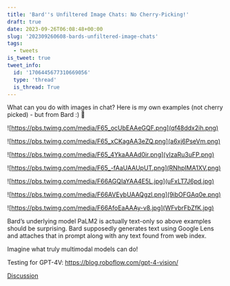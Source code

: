 ```yaml
---
title: 'Bard''s Unfiltered Image Chats: No Cherry-Picking!'
draft: true
date: 2023-09-26T06:08:48+00:00
slug: '202309260608-bards-unfiltered-image-chats'
tags:
  - tweets
is_tweet: true
tweet_info:
  id: '1706445677310669056'
  type: 'thread'
  is_thread: True
---
```




What can you do with images in chat? Here is my own examples (not cherry picked) - but from Bard :) 🧵

![https://pbs.twimg.com/media/F65_ocUbEAAeGQF.png](qf48ddx2ih.png)



![https://pbs.twimg.com/media/F65_xCKagAA3eZQ.png](a6xj6PseVm.png)



![https://pbs.twimg.com/media/F65_4YkaAAAd0ir.png](vIzaRu3uFP.png)



![https://pbs.twimg.com/media/F65_-fAaUAAUpUT.png](RNhpIMA1XV.png)



![https://pbs.twimg.com/media/F66AGQIaYAA4E5L.jpg](uFxLT7J6pd.jpg)



![https://pbs.twimg.com/media/F66AVEybUAAQgzl.png](9ibOFGAq0e.png)



![https://pbs.twimg.com/media/F66AfoEaAAAy-v8.jpg](WFvbrFbZfK.jpg)

Bard’s underlying model PaLM2 is actually text-only so above examples should be surprising. Bard supposedly generates text using Google Lens and attaches that in prompt along with any text found from web index.

Imagine what truly multimodal models can do!

Testing for GPT-4V: <https://blog.roboflow.com/gpt-4-vision/>

[Discussion](https://x.com/sytelus/status/1706445677310669056)

